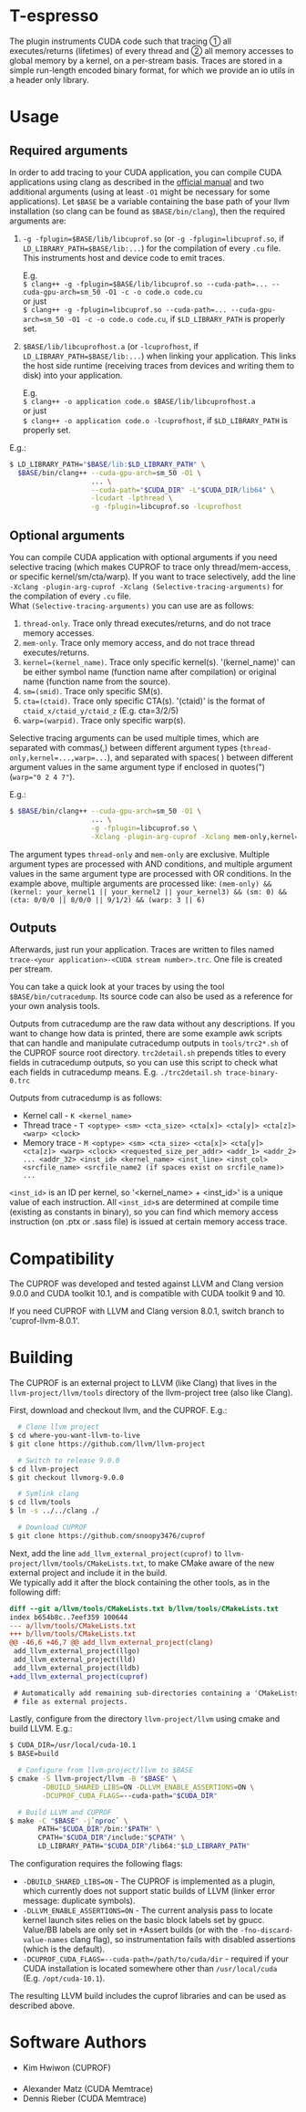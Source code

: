 # T-espresso

The plugin instruments CUDA code such that tracing ① all executes/returns (lifetimes) of every thread and ② all memory accesses to global memory by a kernel, on a per-stream basis.
Traces are stored in a simple run-length encoded binary format, for which we provide an io utils in a header only library.


# Usage
## Required arguments
In order to add tracing to your CUDA application, you can compile CUDA applications using clang as described in the [official manual](https://releases.llvm.org/9.0.0/docs/CompileCudaWithLLVM.html) and two additional arguments (using at least `-O1` might be necessary for some applications).
Let `$BASE` be a variable containing the base path of your llvm installation (so clang can be found as `$BASE/bin/clang`), then the required arguments are:

1. `-g -fplugin=$BASE/lib/libcuprof.so` (or `-g -fplugin=libcuprof.so`, if `LD_LIBRARY_PATH=$BASE/lib:...`) for the compilation of every `.cu` file. This instruments host and device code to emit traces.  
      
    E.g.        
    `$ clang++ -g -fplugin=$BASE/lib/libcuprof.so --cuda-path=... --cuda-gpu-arch=sm_50 -O1 -c -o code.o code.cu`  
    or just  
    `$ clang++ -g -fplugin=libcuprof.so --cuda-path=... --cuda-gpu-arch=sm_50 -O1 -c -o code.o code.cu`, if `$LD_LIBRARY_PATH` is properly set.  
      
2. `$BASE/lib/libcuprofhost.a` (or `-lcuprofhost`, if `LD_LIBRARY_PATH=$BASE/lib:...`) when linking your application. This links the host side runtime (receiving traces from devices and writing them to disk) into your application.  
      
    E.g.  
    `$ clang++ -o application code.o $BASE/lib/libcuprofhost.a`  
    or just  
    `$ clang++ -o application code.o -lcuprofhost`, if `$LD_LIBRARY_PATH` is properly set.
    
E.g.:
```bash
$ LD_LIBRARY_PATH="$BASE/lib:$LD_LIBRARY_PATH" \
  $BASE/bin/clang++ --cuda-gpu-arch=sm_50 -O1 \
                    ... \
                    --cuda-path="$CUDA_DIR" -L"$CUDA_DIR/lib64" \
                    -lcudart -lpthread \
                    -g -fplugin=libcuprof.so -lcuprofhost
```

## Optional arguments
You can compile CUDA application with optional arguments if you need selective tracing (which makes CUPROF to trace only thread/mem-access, or specific kernel/sm/cta/warp). If you want to trace selectively, add the line `-Xclang -plugin-arg-cuprof -Xclang (Selective-tracing-arguments)` for the compilation of every `.cu` file.  
    What `(Selective-tracing-arguments)` you can use are as follows:
1. `thread-only`. Trace only thread executes/returns, and do not trace memory accesses.
2. `mem-only`. Trace only memory access, and do not trace thread executes/returns.
3. `kernel=(kernel_name)`. Trace only specific kernel(s). '(kernel_name)' can be either symbol name (function name after compilation) or original name (function name from the source).
4. `sm=(smid)`. Trace only specific SM(s).
5. `cta=(ctaid)`. Trace only specific CTA(s). '(ctaid)' is the format of `ctaid_x/ctaid_y/ctaid_z` (E.g. cta=3/2/5)
6. `warp=(warpid)`. Trace only specific warp(s).

Selective tracing arguments can be used multiple times, which are separated with commas(,) between different argument types (`thread-only,kernel=...,warp=...`), and separated with spaces( ) between different argument values in the same argument type if enclosed in quotes(") (`warp="0 2 4 7"`).

E.g.:

```bash
$ $BASE/bin/clang++ --cuda-gpu-arch=sm_50 -O1 \
                    ... \
                    -g -fplugin=libcuprof.so \
                    -Xclang -plugin-arg-cuprof -Xclang mem-only,kernel="your_kernel1 _Z12your_kernel2PfS_S_ your_kernel3",sm=0,cta="0/0/0 8/0/0 9/1/2",warp="3 6"
```

The argument types `thread-only` and `mem-only` are exclusive. Multiple argument types are processed with AND conditions, and multiple argument values in the same argument type are processed with OR conditions.
In the example above, multiple arguments are processed like: `(mem-only) && (kernel: your_kernel1 || your_kernel2 || your_kernel3) && (sm: 0) && (cta: 0/0/0 || 8/0/0 || 9/1/2) && (warp: 3 || 6)`


## Outputs
Afterwards, just run your application.
Traces are written to files named `trace-<your application>-<CUDA stream number>.trc`.
One file is created per stream.

You can take a quick look at your traces by using the tool `$BASE/bin/cutracedump`.
Its source code can also be used as a reference for your own analysis tools.

Outputs from cutracedump are the raw data without any descriptions. If you want to change how data is printed, there are some example awk scripts that can handle and manipulate cutracedump outputs in `tools/trc2*.sh` of the CUPROF source root directory. `trc2detail.sh` prepends titles to every fields in cutracedump outputs, so you can use this script to check what each fields in cutracedump means. E.g. `./trc2detail.sh trace-binary-0.trc`

Outputs from cutracedump is as follows:
- Kernel call - `K <kernel_name>`
- Thread trace - `T <optype> <sm> <cta_size> <cta[x]> <cta[y]> <cta[z]> <warp> <clock>`
- Memory trace - `M <optype> <sm> <cta_size> <cta[x]> <cta[y]> <cta[z]> <warp> <clock> <requested_size_per_addr> <addr_1> <addr_2> ... <addr_32> <inst_id> <kernel_name> <inst_line> <inst_col> <srcfile_name> <srcfile_name2 (if spaces exist on srcfile_name)> ...`

`<inst_id>` is an ID per kernel, so '<kernel_name> + <inst_id>' is a unique value of each instruction.
All `<inst_id>`s are determined at compile time (existing as constants in binary), so you can find which memory access instruction (on .ptx or .sass file) is issued at certain memory access trace.


# Compatibility

The CUPROF was developed and tested against LLVM and Clang version 9.0.0 and CUDA toolkit 10.1, and is compatible with CUDA toolkit 9 and 10.

If you need CUPROF with LLVM and Clang version 8.0.1, switch branch to 'cuprof-llvm-8.0.1'.


# Building

The CUPROF is an external project to LLVM (like Clang) that lives in the 
`llvm-project/llvm/tools` directory of the llvm-project tree (also like Clang).

First, download and checkout llvm, and the CUPROF. E.g.:

```bash
  # Clone llvm project
$ cd where-you-want-llvm-to-live
$ git clone https://github.com/llvm/llvm-project

  # Switch to release 9.0.0
$ cd llvm-project
$ git checkout llvmorg-9.0.0

  # Symlink clang
$ cd llvm/tools
$ ln -s ../../clang ./

  # Download CUPROF
$ git clone https://github.com/snoopy3476/cuprof
```

Next, add the line `add_llvm_external_project(cuprof)` to `llvm-project/llvm/tools/CMakeLists.txt`, to make CMake aware of the new external project and include it in the build.  
We typically add it after the block containing the other tools, as in the following diff:

```diff
diff --git a/llvm/tools/CMakeLists.txt b/llvm/tools/CMakeLists.txt                                 
index b654b8c..7eef359 100644
--- a/llvm/tools/CMakeLists.txt
+++ b/llvm/tools/CMakeLists.txt
@@ -46,6 +46,7 @@ add_llvm_external_project(clang)                                       
 add_llvm_external_project(llgo)
 add_llvm_external_project(lld)
 add_llvm_external_project(lldb)
+add_llvm_external_project(cuprof)

 # Automatically add remaining sub-directories containing a 'CMakeLists.txt'             
 # file as external projects.
```

Lastly, configure from the directory `llvm-project/llvm` using cmake and build LLVM. E.g.:

```bash
$ CUDA_DIR=/usr/local/cuda-10.1
$ BASE=build

  # Configure from llvm-project/llvm to $BASE
$ cmake -S llvm-project/llvm -B "$BASE" \
        -DBUILD_SHARED_LIBS=ON -DLLVM_ENABLE_ASSERTIONS=ON \
        -DCUPROF_CUDA_FLAGS=--cuda-path="$CUDA_DIR"

  # Build LLVM and CUPROF
$ make -C "$BASE" -j`nproc` \
       PATH="$CUDA_DIR"/bin:"$PATH" \
       CPATH="$CUDA_DIR"/include:"$CPATH" \
       LD_LIBRARY_PATH="$CUDA_DIR"/lib64:"$LD_LIBRARY_PATH"
```

The configuration requires the following flags:

- `-DBUILD_SHARED_LIBS=ON` - The CUPROF is implemented as a plugin, which
  currently does not support static builds of LLVM (linker error message:
  duplicate symbols).
- `-DLLVM_ENABLE_ASSERTIONS=ON` - The current analysis pass to locate kernel
  launch sites relies on the basic block labels set by gpucc. Value/BB labels
  are only set in +Assert builds (or with the `-fno-discard-value-names` clang
  flag), so instrumentation fails with disabled assertions (which is the
  default).
- `-DCUPROF_CUDA_FLAGS=--cuda-path=/path/to/cuda/dir` - required if your
  CUDA installation is located somewhere other than `/usr/local/cuda` (E.g.
  `/opt/cuda-10.1`).

The resulting LLVM build includes the cuprof libraries and can be used as described above.


# Software Authors

- Kim Hwiwon (CUPROF)
####
- Alexander Matz (CUDA Memtrace)
- Dennis Rieber (CUDA Memtrace)
